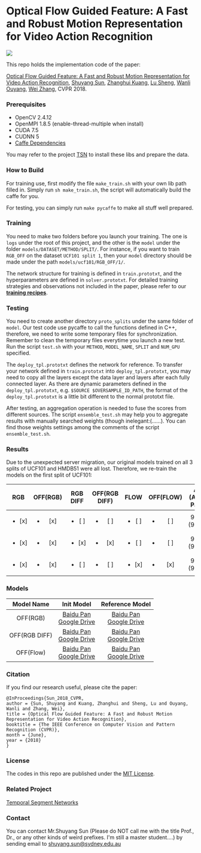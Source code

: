 # Optical Flow Guided Feature: A Fast and Robust Motion Representation for Video Action Recognition

![ ](head_pic.jpg)

This repo holds the implementation code of the paper:

[Optical Flow Guided Feature: A Fast and Robust Motion Representation for Video Action Recognition](http://openaccess.thecvf.com/content_cvpr_2018/papers/Sun_Optical_Flow_Guided_CVPR_2018_paper.pdf), [Shuyang Sun](https://kevin-ssy.github.io/), [Zhanghui Kuang](http://jeffreykuang.github.io/index.html), [Lu Sheng](http://www.ee.cuhk.edu.hk/~lsheng/), [Wanli Ouyang](https://wlouyang.github.io/), [Wei Zhang](http://www.statfe.com/), CVPR 2018.

### Prerequisites
- OpenCV 2.4.12
- OpenMPI 1.8.5 (enable-thread-multiple when install)
- CUDA 7.5
- CUDNN 5
- [Caffe Dependencies](http://caffe.berkeleyvision.org/install_apt.html)

You may refer to the project [TSN](https://github.com/yjxiong/temporal-segment-networks) to install these libs and prepare the data.

### How to Build

For training use, first modify the file ```make_train.sh``` with your own lib path filled in. Simply run ```sh make_train.sh```, the script will automatically build the caffe for you.

For testing, you can simply run ```make pycaffe``` to make all stuff well prepared.

### Training
You need to make two folders before you launch your training. The one is ```logs``` under the root of this project, and the other is the ```model``` under the folder ```models/DATASET/METHOD/SPLIT/```. For instance, if you want to train ```RGB_OFF``` on the dataset ```UCF101 split 1```, then your ```model``` directory should be made under the path ```models/ucf101/RGB_OFF/1/```.

The network structure for training is defined in ```train.prototxt```, and the hyperparameters are defined in ```solver.prototxt```. For detailed training strategies and observations not included in the paper, please refer to our **[training recipes](https://kevin-ssy.github.io/off/)**.


### Testing
You need to create another directory ```proto_splits``` under the same folder of ```model```. Our test code use pycaffe to call the functions defined in C++, therefore, we need to write some temporary files for synchronization. Remember to clean the temporary files everytime you launch a new test. Run the script ```test.sh``` with your ```METHOD```, ```MODEL_NAME```, ```SPLIT``` and ```NUM_GPU``` specified. 

The ```deploy_tpl.prototxt``` defines the network for reference. To transfer your network defined in ```train.prototxt``` into ```deploy_tpl.prototxt```, you may need to copy all the layers except the data layer and layers after each fully connected layer. As there are dynamic parameters defined in the ```deploy_tpl.prototxt```, e.g. ```$SOURCE $OVERSAMPLE_ID_PATH```, the format of the ```deploy_tpl.prototxt``` is a little bit different to the normal prototxt file.

After testing, an aggregation operation is needed to fuse the scores from different sources. The script ```ensemble_test.sh``` may help you to aggregate results with manually searched weights (though inelegant:(......). You can find those weights settings among the comments of the script ```ensemble_test.sh```.

### Results
Due to the unexpected server migration, our original models trained on all 3 splits of UCF101 and HMDB51 were all lost. Therefore, we re-train the models on the first split of UCF101:

| RGB | OFF(RGB) | RGB DIFF | OFF(RGB DIFF) |   FLOW  | OFF(FLOW) |   Acc. (Acc. in Paper)  | 
| :-: |    :-:   |    :-:   |      :-:      |   :-:   |    :-:    |   :-:   |
|<ul><li>[x] </li></ul>|<ul><li>[x] </li></ul>|<ul><li>[ ] </li></ul>|<ul><li>[ ] </li></ul>|<ul><li>[ ] </li></ul>|<ul><li>[ ] </li></ul>|  90.5% (90.0%) |
|<ul><li>[x] </li></ul>|<ul><li>[x] </li></ul>|<ul><li>[x] </li></ul>|<ul><li>[x] </li></ul>|<ul><li>[ ] </li></ul>|<ul><li>[ ] </li></ul>|  93.2% (93.0%)|
| <ul><li>[x] </li></ul> |<ul><li>[x] </li></ul>|<ul><li>[ ] </li></ul>|<ul><li>[ ] </li></ul>|<ul><li>[x] </li></ul>|<ul><li>[x] </li></ul>|  95.3% (95.5%) |

### Models

| Model Name | Init Model | Reference Model |
| :-:        | :-:        | :-:             |
| OFF(RGB)      | [Baidu Pan](https://pan.baidu.com/s/1LSgYPFuy0rWYZkj9zu0Z1A) <br> [Google Drive](https://drive.google.com/file/d/11DQnUEahXVopeYyc_KS3RoMS_m__ellv/view?usp=sharing) | [Baidu Pan](https://pan.baidu.com/s/1Jupp3Lqz-Hu7l70lgljIRw) <br> [Google Drive](https://drive.google.com/file/d/1FRhtp6s30gZfD6APxuD9iYuihv88JS6B/view?usp=sharing) |
| OFF(RGB DIFF) | [Baidu Pan](https://pan.baidu.com/s/1kV6djzC6wU6T6x9F6D41CA) <br> [Google Drive](https://drive.google.com/file/d/1TjAmY8Lajv7jPufhNBDwWAPhQGq-UgPO/view?usp=sharing) | [Baidu Pan](https://pan.baidu.com/s/1xBHf2SOAbbO65vkpK2FRaQ) <br> [Google Drive](https://drive.google.com/file/d/1BtfM0ONkE28Si3olr3CXXn7AmPMaMoVh/view?usp=sharing) |
| OFF(Flow)     | [Baidu Pan](https://pan.baidu.com/s/1oyJebhCMJDuaC6EZ0GdHDA) <br> [Google Drive](https://drive.google.com/file/d/1wdbspudWA3dhkzeCfHlbNgd8Hutv2eMb/view?usp=sharing) | [Baidu Pan](https://pan.baidu.com/s/1-CXs8WPQnG1aadA6Z3daqA) <br> [Google Drive](https://drive.google.com/file/d/1GdsHXrUEuoqtpTXptP1hch5Go-WK09I-/view?usp=sharing) |


### Citation
If you find our research useful, please cite the paper:
```
@InProceedings{Sun_2018_CVPR,
author = {Sun, Shuyang and Kuang, Zhanghui and Sheng, Lu and Ouyang, Wanli and Zhang, Wei},
title = {Optical Flow Guided Feature: A Fast and Robust Motion Representation for Video Action Recognition},
booktitle = {The IEEE Conference on Computer Vision and Pattern Recognition (CVPR)},
month = {June},
year = {2018}
}
```

### License
The codes in this repo are published under the [MIT License](https://github.com/kevin-ssy/Optical-Flow-Guided-Feature/blob/master/LICENSE).

### Related Project
[Temporal Segment Networks](https://github.com/yjxiong/temporal-segment-networks)

### Contact
You can contact Mr.Shuyang Sun (Please do NOT call me with the title Prof., Dr., or any other kinds of weird prefixes. I'm still a master student....) by sending email to shuyang.sun@sydney.edu.au
